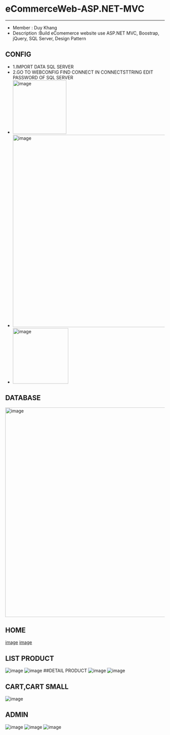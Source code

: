 # eCommerceWeb-ASP.NET-MVC
---
* Member : Duy Khang 
* Description :Build eComemerce website use ASP.NET MVC, Boostrap, jQuery, SQL Server, Design Pattern
## CONFIG 
*  1.IMPORT DATA SQL SERVER
*  2.GO TO WEBCONFIG FIND CONNECT IN CONNECTSTTRING EDIT PASSWORD OF SQL SERVER
*  <img width="169" alt="image" src="https://user-images.githubusercontent.com/87811387/174740378-779678e4-f292-4c76-92b5-55f9b346e575.png">
* <img width="606" alt="image" src="https://user-images.githubusercontent.com/87811387/174740479-1807244e-59f7-4fc7-ac65-9c76251c0d33.png">
* <img width="175" alt="image" src="https://user-images.githubusercontent.com/87811387/174740553-7a1f2e2a-a625-4e9d-9396-3a5f891d8ed7.png">
 
## DATABASE 
<img width="660" alt="image" src="https://user-images.githubusercontent.com/76279360/218334053-6dca9b80-bf56-40c1-8b18-f4a66918d52e.png">

## HOME
[image](https://user-images.githubusercontent.com/87811387/174739179-ca53d5db-0dfa-4476-ac46-ec325300375c.png)
[image](https://user-images.githubusercontent.com/87811387/174739251-c6166f25-a836-4446-b370-a3ed9fb7b7f3.png)
## LIST PRODUCT 
![image](https://user-images.githubusercontent.com/87811387/174739521-f23ab2ee-5430-463b-8cfc-eadb43923064.png)
![image](https://user-images.githubusercontent.com/87811387/174739552-2a365965-6afe-4af5-b4bc-a21ae12f5241.png)
##DETAIL PRODUCT 
![image](https://user-images.githubusercontent.com/87811387/174739646-879a40c6-de17-4a8e-8a62-a9ec0fdb5391.png)
![image](https://user-images.githubusercontent.com/87811387/174739703-a11fb272-074c-4248-a009-9eb6ebb2e83b.png)
## CART,CART SMALL
![image](https://user-images.githubusercontent.com/87811387/174739792-d2fdde3f-91cf-4d75-a699-a0bd4781f67a.png)
## ADMIN
![image](https://user-images.githubusercontent.com/87811387/174741379-2781d9ff-7551-4f5c-8cc2-b51be368d926.png)
![image](https://user-images.githubusercontent.com/87811387/174741420-bbfc393a-a148-45f4-b2d7-429c674949c6.png)
![image](https://user-images.githubusercontent.com/87811387/174741445-3dd6e3eb-3502-46ff-8a3d-72d096acfe96.png)
